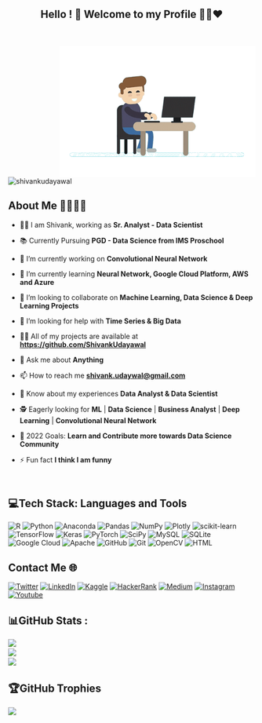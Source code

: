 <h2 align="center"> <b> Hello ! 👋 Welcome to my Profile 👨‍💻❤️ </b><br>
</h2>

<br>
<br>
<img src="https://github.com/ShivankUdayawal/ShivankUdayawal/blob/main/man.gif" width="400px" align="right">

<p align="left"> <img src="https://komarev.com/ghpvc/?username=shivankudayawal&label=Profile%20views&color=0e75b6&style=flat" alt="shivankudayawal" /> </p>

 ## About Me 👨‍💼👨‍💻
 
- 👨‍💻 I am Shivank, working as **Sr. Analyst - Data Scientist**
     
- 📚 Currently Pursuing **PGD - Data Science from IMS Proschool**

- 🔭 I’m currently working on **Convolutional Neural Network**

- 🌱 I’m currently learning **Neural Network, Google Cloud Platform, AWS and Azure**

- 👯 I’m looking to collaborate on **Machine Learning, Data Science & Deep Learning Projects**

- 🤝 I’m looking for help with **Time Series & Big Data**

- 👨‍💻 All of my projects are available at **https://github.com/ShivankUdayawal**

- 💬 Ask me about **Anything**

- 📫 How to reach me **shivank.udaywal@gmail.com**

- 📄 Know about my experiences **Data Analyst & Data Scientist**

- 🕵️ Eagerly looking for **ML**  | **Data Science** | **Business Analyst** | **Deep Learning** | **Convolutional Neural Network**

- 🎯 2022 Goals: **Learn and Contribute more towards Data Science Community**

- ⚡ Fun fact **I think I am funny**

<br/>

## 💻Tech Stack: Languages and Tools
 
![R](https://img.shields.io/badge/r-%23276DC3.svg?style=for-the-badge&logo=r&logoColor=white) 
![Python](https://img.shields.io/badge/python-3670A0?style=for-the-badge&logo=python&logoColor=ffdd54)
![Anaconda](https://img.shields.io/badge/Anaconda-%2344A833.svg?style=for-the-badge&logo=anaconda&logoColor=white) 
![Pandas](https://img.shields.io/badge/pandas-%23150458.svg?style=for-the-badge&logo=pandas&logoColor=white) 
![NumPy](https://img.shields.io/badge/numpy-%23013243.svg?style=for-the-badge&logo=numpy&logoColor=white)
![Plotly](https://img.shields.io/badge/Plotly-%233F4F75.svg?style=for-the-badge&logo=plotly&logoColor=white) 
![scikit-learn](https://img.shields.io/badge/scikit--learn-%23F7931E.svg?style=for-the-badge&logo=scikit-learn&logoColor=white)
![TensorFlow](https://img.shields.io/badge/TensorFlow-%23FF6F00.svg?style=for-the-badge&logo=TensorFlow&logoColor=white) 
![Keras](https://img.shields.io/badge/Keras-%23D00000.svg?style=for-the-badge&logo=Keras&logoColor=white) 
![PyTorch](https://img.shields.io/badge/PyTorch-%23EE4C2C.svg?style=for-the-badge&logo=PyTorch&logoColor=white) 
![SciPy](https://img.shields.io/badge/SciPy-%230C55A5.svg?style=for-the-badge&logo=scipy&logoColor=%white)
![MySQL](https://img.shields.io/badge/mysql-%2300f.svg?style=for-the-badge&logo=mysql&logoColor=white) 
![SQLite](https://img.shields.io/badge/sqlite-%2307405e.svg?style=for-the-badge&logo=sqlite&logoColor=white) 
![Google Cloud](https://img.shields.io/badge/Google%20Cloud-%234285F4.svg?style=for-the-badge&logo=google-cloud&logoColor=white) 
![Apache](https://img.shields.io/badge/apache-%23D42029.svg?style=for-the-badge&logo=apache&logoColor=white)
![GitHub](https://img.shields.io/badge/GitHub-100000?style=for-the-badge&logo=github&logoColor=white)
![Git](https://img.shields.io/badge/git-%23F05033.svg?style=for-the-badge&logo=git&logoColor=white)
![OpenCV](https://img.shields.io/badge/OpenCV-27338e?style=for-the-badge&logo=OpenCV&logoColor=white)
![HTML](https://img.shields.io/badge/HTML5-E34F26?style=for-the-badge&logo=html5&logoColor=white)

 
## Contact Me 🌐 

[![Twitter](https://img.shields.io/badge/Twitter-1DA1F2?style=for-the-badge&logo=twitter&logoColor=white)](https://twitter.com/shivankudaywal)
[![LinkedIn](https://img.shields.io/badge/LinkedIn-0077B5?style=for-the-badge&logo=linkedin&logoColor=white)](https://www.linkedin.com/in/shivankudayawal/)
[![Kaggle](https://img.shields.io/badge/Kaggle-20BEFF?style=for-the-badge&logo=Kaggle&logoColor=white)](https://www.kaggle.com/shivankudayawal)
[![HackerRank](https://img.shields.io/badge/-Hackerrank-2EC866?style=for-the-badge&logo=HackerRank&logoColor=white)](https://www.hackerrank.com/shivank_udayawal)
[![Medium](https://img.shields.io/badge/Medium-12100E?style=for-the-badge&logo=medium&logoColor=white)](https://medium.com/@ShivankUdayawal)
[![Instagram](https://img.shields.io/badge/Instagram-E4405F?style=for-the-badge&logo=instagram&logoColor=white)](https://www.instagram.com/shivank.udaywal/)
[![Youtube](https://img.shields.io/badge/YouTube-FF0000?style=for-the-badge&logo=youtube&logoColor=white)](https://www.youtube.com/channel/UCqmn0T5kwmqK5dONXf0ejeg/)


## 📊GitHub Stats :

![](https://github-readme-stats.vercel.app/api?username=shivankudayawal&theme=react&hide_border=true&bg_color=0D1117&include_all_commits=false&count_private=false)<br/>
![](https://github-readme-streak-stats.herokuapp.com/?user=shivankudayawal&theme=react&hide_border=true&bg_color=0D1117)<br/>
![](https://github-readme-stats.vercel.app/api/top-langs/?username=shivankudayawal&theme=react&hide_border=true&bg_color=0D1117&include_all_commits=false&count_private=false&layout=compact)

## 🏆GitHub Trophies
![](https://github-profile-trophy.vercel.app/?username=shivankudayawal&theme=radical&no-frame=false&no-bg=false&margin-w=4)



